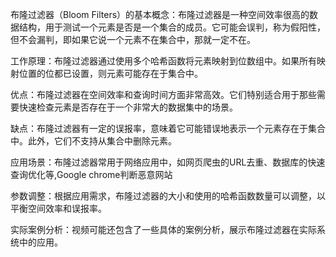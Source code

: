 布隆过滤器（Bloom Filters）的基本概念：布隆过滤器是一种空间效率很高的数据结构，用于测试一个元素是否是一个集合的成员。它可能会误判，称为假阳性，但不会漏判，即如果它说一个元素不在集合中，那就一定不在。

工作原理：布隆过滤器通过使用多个哈希函数将元素映射到位数组中。如果所有映射位置的位都已设置，则元素可能存在于集合中。

优点：布隆过滤器在空间效率和查询时间方面非常高效。它们特别适合用于那些需要快速检查元素是否存在于一个非常大的数据集中的场景。

缺点：布隆过滤器有一定的误报率，意味着它可能错误地表示一个元素存在于集合中。此外，它们不支持从集合中删除元素。

应用场景：布隆过滤器常用于网络应用中，如网页爬虫的URL去重、数据库的快速查询优化等,Google chrome判断恶意网站

参数调整：根据应用需求，布隆过滤器的大小和使用的哈希函数数量可以调整，以平衡空间效率和误报率。

实际案例分析：视频可能还包含了一些具体的案例分析，展示布隆过滤器在实际系统中的应用。
